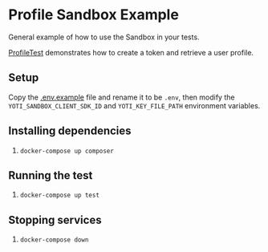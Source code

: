 # Profile Sandbox Example

General example of how to use the Sandbox in your tests.

[ProfileTest](tests/ProfileTest.php) demonstrates how to create a token and retrieve a user profile.

## Setup

Copy the [.env.example](.env.example) file and rename it to be `.env`, then
  modify the `YOTI_SANDBOX_CLIENT_SDK_ID` and `YOTI_KEY_FILE_PATH` environment variables.

## Installing dependencies

1. `docker-compose up composer`

## Running the test

1. `docker-compose up test`

## Stopping services

1. `docker-compose down`
